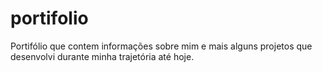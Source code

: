 # portifolio

Portifólio que contem informações sobre mim e mais alguns projetos que desenvolvi durante minha trajetória até hoje.
